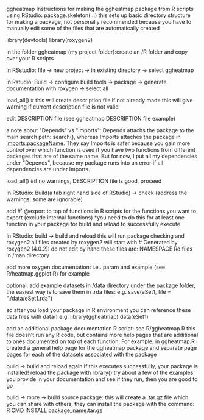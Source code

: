 ggheatmap
Instructions for making the ggheatmap package from R scripts using RStudio:
package.skeleton(...) this sets up basic directory structure for making a package, not personally recommended because you have to manually edit some of the files that are automatically created

library(devtools)
library(roxygen2)

in the folder ggheatmap (my project folder):create an /R folder and copy over your R scripts

in RSstudio: file -> new project -> in existing directory -> select ggheatmap

in Rstudio: Build -> configure build tools -> package -> generate documentation with  roxygen -> select all

load_all() # this will create description file if not already made
this will give warning if current description file is not valid

edit DESCRIPTION file (see ggheatmap DESCRIPTION file example)

a note about "Depends" vs "Imports": Depends attachs the package to the main search path: search(), whereas Imports attaches
the package in <imports:packageName>. They say Imports is safer because you gain more control over which function is used 
if you have two functions from different packages that are of the same name. But for now, I put all my dependencies under
"Depends", because my package runs into an error if all dependencies are under Imports. 

load_all() #if no warnings, DESCRIPTION file is good, proceed

In RStudio: Build(a tab right hand side of RStudio) -> check (address the warnings, some are ignorable)

add #' @export 
 to top of functions in R scripts for the functions you want to export (exclude internal functions)
*you need to do this for at least one function in your package for build and reload to successfully execute

In RStudio: build -> build and reload
this will run package checking and roxygen2
all files created by roxygen2 will start with # Generated by roxygen2 (4.0.2): do not edit by hand
these files are:
NAMESPACE
Rd files in /man directory

add more oxygen documentation: i.e.. param and example (see R/heatmap.ggplot.R) for example

optional: add example datasets in /data directory under the package folder, the easiest way is to save them in .rda files:
e.g. save(eSet1, file = “./data/eSet1.rda")

so after you load your package in R environment you can reference these data files with data()
e.g.
library(ggheatmap)
data(eSet1)

add an additional package documentation R script: see R/ggheatmap.R
this file doesn’t run any R code, but contains more help pages that are additional to ones documented on top of each function. 
For example, in ggheatmap.R I created a general help page for the ggheatmap package and 
separate page pages for each of the datasets associated with the package

build -> build and reload again
If this executes successfully, your package is installed! 
reload the package with library()
try about a few of the examples you provide in your documentation and see if they run, then you are good to go

build -> more -> build source package:
this will create a .tar.gz file which you can share with others, they can install the package with the command:
R CMD INSTALL package_name.tar.gz
